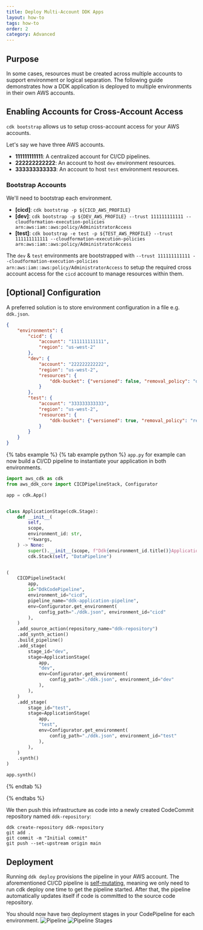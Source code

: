 ```yaml
---
title: Deploy Multi-Account DDK Apps
layout: how-to
tags: how-to
order: 2
category: Advanced
---
```


## Purpose
In some cases, resources must be created across multiple accounts to support environment or logical separation. The following guide demonstrates how a DDK application is deployed to multiple environments in their own AWS accounts.

## Enabling Accounts for Cross-Account Access
`cdk bootstrap` allows us to setup cross-account access for your AWS accounts.

Let's say we have three AWS accounts.
- **111111111111**: A centralized account for CI/CD pipelines.
- **222222222222**: An account to host `dev` environment resources.
- **333333333333**: An account to host `test` environment resources.

### Bootstrap Accounts
We'll need to bootstrap each environment. 

- **[cicd]**: `cdk bootstrap -p ${CICD_AWS_PROFILE}`
- **[dev]**: `cdk bootstrap -p ${DEV_AWS_PROFILE} --trust 111111111111 --cloudformation-execution-policies arn:aws:iam::aws:policy/AdministratorAccess`
- **[test]**: `cdk bootstrap -e test -p ${TEST_AWS_PROFILE} --trust 111111111111 --cloudformation-execution-policies arn:aws:iam::aws:policy/AdministratorAccess`

The `dev` & `test` environments are bootstrapped with `--trust 111111111111 --cloudformation-execution-policies arn:aws:iam::aws:policy/AdministratorAccess` to setup the required cross account access for the `cicd` account to manage resources within them.

## [Optional] Configuration
A preferred solution is to store environment configuration in a file e.g. `ddk.json`.

```json
{
    "environments": {
        "cicd": {
            "account": "111111111111",
            "region": "us-west-2"
        },
        "dev": {
            "account": "222222222222",
            "region": "us-west-2",
            "resources": {
                "ddk-bucket": {"versioned": false, "removal_policy": "destroy"}
            }
        },
        "test": {
            "account": "333333333333",
            "region": "us-west-2",
            "resources": {
                "ddk-bucket": {"versioned": true, "removal_policy": "retain"}
            }
        }
    }
}
```

{% tabs example %}
{% tab example python %}
`app.py` for example can now build a CI/CD pipeline to instantiate your application in both environments.

```python
import aws_cdk as cdk
from aws_ddk_core import CICDPipelineStack, Configurator

app = cdk.App()


class ApplicationStage(cdk.Stage):
    def __init__(
        self,
        scope,
        environment_id: str,
        **kwargs,
    ) -> None:
        super().__init__(scope, f"Ddk{environment_id.title()}Application", **kwargs)
        cdk.Stack(self, "DataPipeline")


(
    CICDPipelineStack(
        app,
        id="DdkCodePipeline",
        environment_id="cicd",
        pipeline_name="ddk-application-pipeline",
        env=Configurator.get_environment(
            config_path="./ddk.json", environment_id="cicd"
        ),
    )
    .add_source_action(repository_name="ddk-repository")
    .add_synth_action()
    .build_pipeline()
    .add_stage(
        stage_id="dev",
        stage=ApplicationStage(
            app,
            "dev",
            env=Configurator.get_environment(
                config_path="./ddk.json", environment_id="dev"
            ),
        ),
    )
    .add_stage(
        stage_id="test",
        stage=ApplicationStage(
            app,
            "test",
            env=Configurator.get_environment(
                config_path="./ddk.json", environment_id="test"
            ),
        ),
    )
    .synth()
)

app.synth()
```

{% endtab %}

{% endtabs %}

We then push this infrastructure as code into a newly created CodeCommit repository named `ddk-repository`:
```
ddk create-repository ddk-repository
git add .
git commit -m "Initial commit"
git push --set-upstream origin main
```

## Deployment 
Running `ddk deploy` provisions the pipeline in your AWS account. The aforementioned CI/CD pipeline is [self-mutating](https://aws.amazon.com/blogs/developer/cdk-pipelines-continuous-delivery-for-aws-cdk-applications/), meaning we only need to run cdk deploy one time to get the pipeline started. After that, the pipeline automatically updates itself if code is committed to the source code repository.

You should now have two deployment stages in your CodePipeline for each environment.
![Pipeline](/aws-ddk/img/multi-account-pipeline.png)
![Pipeline Stages](/aws-ddk/img/multi-account-stages.png)



